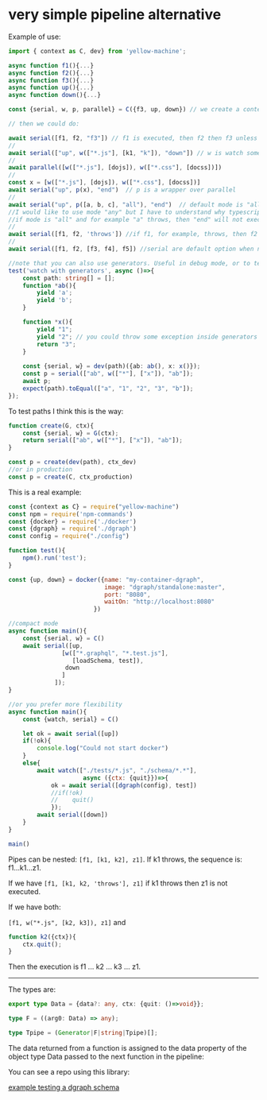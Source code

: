 # very simple pipeline alternative

Example of use:

```ts
import { context as C, dev} from 'yellow-machine';

async function f1(){...}
async function f2(){...}
async function f3(){...}
async function up(){...}
async function down(){...}

const {serial, w, p, parallel} = C({f3, up, down}) // we create a context given a namespace

// then we could do:

await serial([f1, f2, "f3"]) // f1 is executed, then f2 then f3 unless exception ("f3" is in the context)
//
await serial(["up", w(["*.js"], [k1, "k"]), "down"]) // w is watch some files and do the task associated ([k1, "k"]). If pressed key 'q', by exception or programmatically quit(), then we get out of watch and "down" is executed.
//
await parallel([w(["*.js"], [dojs]), w(["*.css"], [docss])])
//
const x = [w(["*.js"], [dojs]), w(["*.css"], [docss])]
await serial("up", p(x), "end")  // p is a wrapper over parallel
//
await serial("up", p([a, b, c], "all"), "end")  // default mode is "all". Possible values are: "all"|"race"|"allSettled"
//I would like to use mode "any" but I have to understand why typescript doesn't let me. I will study this issue
//if mode is "all" and for example "a" throws, then "end" will not execute.
//
await serial([f1, f2, 'throws']) //if f1, for example, throws, then f2 is not executed and the exception is raised
//
await serial([f1, f2, [f3, f4], f5]) //serial are default option when nested array is encountered

//note that you can also use generators. Useful in debug mode, or to test paths mocking real functions with generators
test('watch with generators', async ()=>{
    const path: string[] = [];
    function *ab(){
        yield 'a';
        yield 'b';
    }

    function *x(){
        yield "1";
        yield "2"; // you could throw some exception inside generators and outer w will stop immediately
        return "3";
    }
  
    const {serial, w} = dev(path)({ab: ab(), x: x()});
    const p = serial(["ab", w(["*"], ["x"]), "ab"]);
    await p;
    expect(path).toEqual(["a", "1", "2", "3", "b"]);
});
```

To test paths I think this is the way:

```js
function create(G, ctx){
    const {serial, w} = G(ctx);
    return serial(["ab", w(["*"], ["x"]), "ab"]); 
}

const p = create(dev(path), ctx_dev)
//or in production
const p = create(C, ctx_production)
```

This is a real example:

```js
const {context as C} = require("yellow-machine")
const npm = require('npm-commands')
const {docker} = require('./docker')
const {dgraph} = require('./dgraph')
const config = require("./config")

function test(){
    npm().run('test');
}

const {up, down} = docker({name: "my-container-dgraph", 
                           image: "dgraph/standalone:master", 
                           port: "8080", 
                           waitOn: "http://localhost:8080"
                        })

//compact mode
async function main(){
    const {serial, w} = C()
    await serial([up, 
               [w(["*.graphql", "*.test.js"], 
                  [loadSchema, test]), 
                down
               ]
             ]);
}

//or you prefer more flexibility
async function main(){
    const {watch, serial} = C()

    let ok = await serial([up])
    if(!ok){
        console.log("Could not start docker")
    }
    else{
        await watch(["./tests/*.js", "./schema/*.*"],  
                     async ({ctx: {quit}})=>{
            ok = await serial([dgraph(config), test]) 
            //if(!ok)   
            //    quit()
            });
        await serial([down])
    }
}

main()
```

Pipes can be nested: `[f1, [k1, k2], z1]`. If k1 throws, the sequence is: f1...k1...z1.

If we have `[f1, [k1, k2, 'throws'], z1]` if k1 throws then z1 is not executed.

If we have both: 

`[f1, w("*.js", [k2, k3]), z1]` and

```js
function k2({ctx}){
    ctx.quit();
}
```

Then the execution is f1 ... k2 ... k3 ... z1.

---

The types are:

```ts
export type Data = {data?: any, ctx: {quit: ()=>void}};

type F = ((arg0: Data) => any);

type Tpipe = (Generator|F|string|Tpipe)[];
```

The data returned from a function is assigned to the data property of the object type Data passed to the next function in the pipeline:

You can see a repo using this library:

[example testing a dgraph schema](https://github.com/yellowmachine/example-test-your-dgraph)